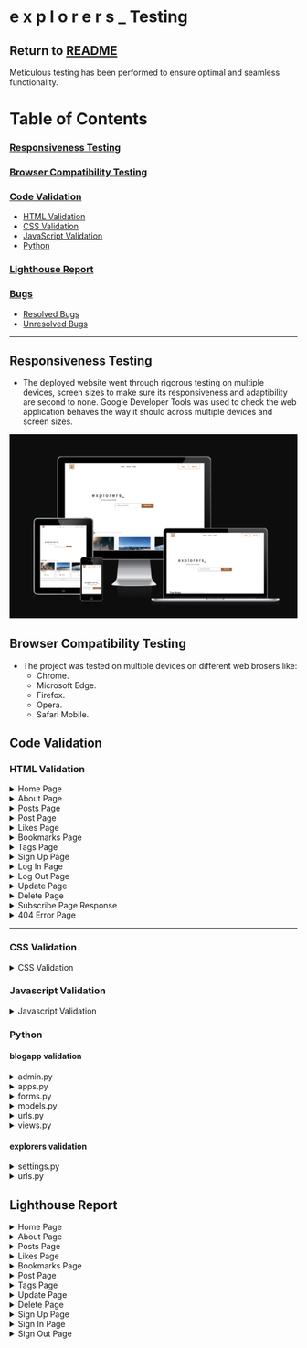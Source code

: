 # e x p l o r e r s _  Testing

Return to [README](README.md)
---

Meticulous testing has been performed to ensure optimal and seamless functionality.

# Table of Contents
### [Responsiveness Testing](#responsiveness-testing-1)
### [Browser Compatibility Testing](#browser-compatibility-testing-1)
### [Code Validation](#code-validation-1)
* [HTML Validation](#html-validation)
* [CSS Validation](#css-validation)
* [JavaScript Validation](#javascript-validation)
* [Python](#python)
### [Lighthouse Report](#lighthouse-report-1)
### [Bugs](#bugs-1)
* [Resolved Bugs](#resolved-bugs)
* [Unresolved Bugs](#unresolved-bug)
---

## Responsiveness Testing

* The deployed website went through rigorous testing on multiple devices, screen sizes to make sure its responsiveness and adaptibility are second to none. Google Developer Tools was used to check the web application behaves the way it should across multiple devices and screen sizes.

![Home Screen](/documentation/Responsiveness.png)

## Browser Compatibility Testing

* The project was tested on multiple devices on different web brosers like:
    * Chrome.
    * Microsoft Edge.
    * Firefox.
    * Opera.
    * Safari Mobile.

## Code Validation

### HTML Validation

<details>
<summary>
Home Page
</summary>

![Home Page](/documentation/validation/html/home_page_html_validation.png)

</details>

<details>
<summary>
About Page
</summary>

![About Page](/documentation/validation/html/about_page_html_validation.png)

</details>

<details>
<summary>
Posts Page
</summary>

![Posts Page](/documentation/validation/html/posts_page_html_validation.png)

</details>

<details>
<summary>
Post Page
</summary>

![Post Page](/documentation/validation/html/post_page_html_validation.png)

</details>

<details>
<summary>
Likes Page
</summary>

![Likes Page](/documentation/validation/html/likes_page_html_validation.png)

</details>

<details>
<summary>
Bookmarks Page
</summary>

![Bookmarks Page](/documentation/validation/html/bookmarks_page_html_validation.png)

</details>

<details>
<summary>
Tags Page
</summary>

![Tags Page](/documentation/validation/html/tag_page_html_validation.png)

</details>

<details>
<summary>
Sign Up Page
</summary>

![Sign Up Page](/documentation/validation/html/signup_page_html_validation.png)

</details>

<details>
<summary>
Log In Page
</summary>

![Log In Page](/documentation/validation/html/login_page_html_validation.png)

</details>

<details>
<summary>
Log Out Page
</summary>

![Log Out Page](/documentation/validation/html/logout_page_html_validation.png)

</details>

<details>
<summary>
Update Page
</summary>

![Update page](/documentation/validation/html/update_page_html_validation.png)

</details>

<details>
<summary>
Delete Page
</summary>

![Delete Page](/documentation/validation/html/delete_page_html_validation.png)

</details>

<details>
<summary>
Subscribe Page Response
</summary>

![Subscribe Page](/documentation/validation/html/subscribe_return_html_validation.png)

</details>

<details>
<summary>
404 Error Page
</summary>

![404 Error Page](/documentation/validation/html/404_error_page_html_validation.png)

</details>

---

### CSS Validation

<details>
<summary>
CSS Validation
</summary>

![CSS Validation](/documentation/validation/css/style_css_validation.png)

</details>

### Javascript Validation

<details>
<summary>
Javascript Validation
</summary>

![Javascript Validation](/documentation/validation/js/js_validation.png)

</details>

### Python

#### blogapp validation

<details>
<summary>
admin.py
</summary>

![admin.py](/documentation/validation/python/blogapp/admin_py.png)

</details>

<details>
<summary>
apps.py
</summary>

![apps.py](/documentation/validation/python/blogapp/apps_py.png)

</details>

<details>
<summary>
forms.py
</summary>

![forms.py](/documentation/validation/python/blogapp/forms_py.png)

</details>

<details>
<summary>
models.py
</summary>

![models.py](/documentation/validation/python/blogapp/models_py.png)

</details>

<details>
<summary>
urls.py
</summary>

![urls.py](/documentation/validation/python/blogapp/urls_py.png)

</details>

<details>
<summary>
views.py
</summary>

![views.py](/documentation/validation/python/blogapp/views_py.png)

</details>

#### explorers validation

<details>
<summary>
settings.py
</summary>

![settings.py](/documentation/validation/python/explorers/settings_py.png)

</details>

<details>
<summary>
urls.py
</summary>

![urls.py](/documentation/validation/python/explorers/urls_py.png)

</details>


## Lighthouse Report

<details>
<summary>
Home Page
</summary>

![Home Page](/documentation/lighthouse_report/Home_Lighthouse_Report.png)

</details>

<details>
<summary>
About Page
</summary>

![About Page](/documentation/lighthouse_report/About_Lighthouse_Report.png)

</details>

<details>
<summary>
Posts Page
</summary>

![Posts Page](/documentation/lighthouse_report/Posts_Lighthouse_Report.png)

</details>

<details>
<summary>
Likes Page
</summary>

![Likes Page](/documentation/lighthouse_report/Likes_Lighthouse_Report.png)

</details>

<details>
<summary>
Bookmarks Page
</summary>

![Bookmarks Page](/documentation/lighthouse_report/Bookmarks_Lighthouse_Report.png)

</details>

<details>
<summary>
Post Page
</summary>

![Post Page](/documentation/lighthouse_report/Post_Lighthouse_Report.png)

</details>

<details>
<summary>
Tags Page
</summary>

![Tags Page](/documentation/lighthouse_report/Tags_Lighthouse_Report.png)

</details>

<details>
<summary>
Update Page
</summary>

![Update Page](/documentation/lighthouse_report/Update_Lighthouse_Report.png)

</details>

<details>
<summary>
Delete Page
</summary>

![Delete Page](/documentation/lighthouse_report/Delete_Lighthouse_Report.png)

</details>

<details>
<summary>
Sign Up Page
</summary>

![Sign Up Page](/documentation/lighthouse_report/SignUp_Lighthouse_Report.png)

</details>

<details>
<summary>
Sign In Page
</summary>

![Sign In Page](/documentation/lighthouse_report/SignIn_Lighthouse_Report.png)

</details>

<details>
<summary>
Sign Out Page
</summary>

![Sign Out Page](/documentation/lighthouse_report/SignOut_Lighthouse_Report.png)

</details>